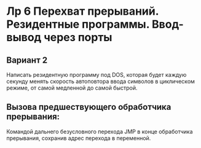 # Лр 6 Перехват прерываний. Резидентные программы. Ввод-вывод через порты
## Вариант 2
Написать резидентную программу под DOS, которая будет каждую секунду менять скорость автоповтора ввода символов в циклическом режиме, от самой медленной до самой быстрой.

## Вызова предшествующего обработчика прерывания:
Командой дальнего безусловного перехода JMP в конце обработчика прерывания, сохранив адрес перехода в переменной. 
